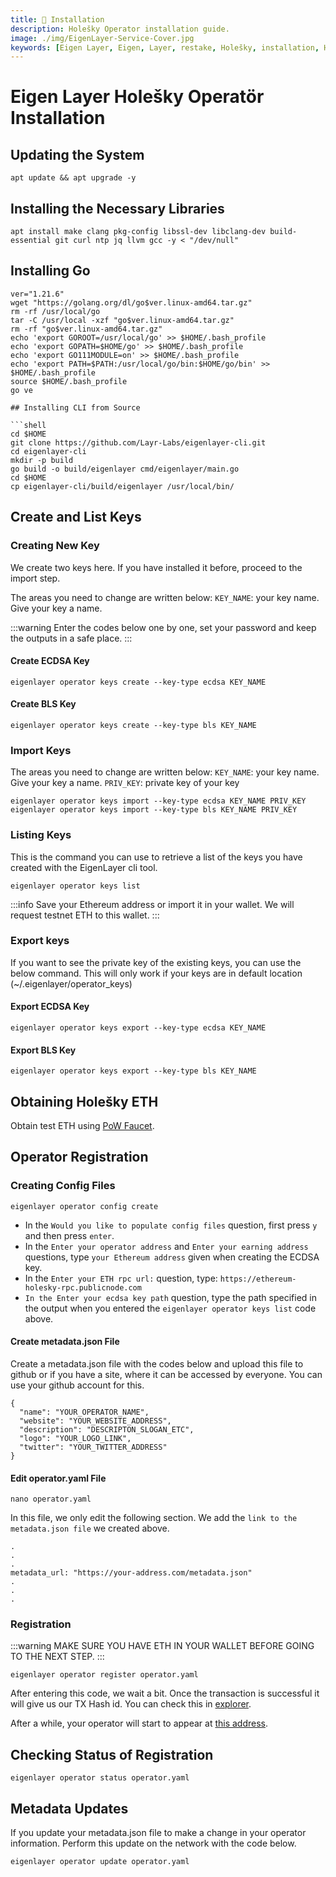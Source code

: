 ```yaml
---
title: 💾 Installation
description: Holešky Operator installation guide.
image: ./img/EigenLayer-Service-Cover.jpg
keywords: [Eigen Layer, Eigen, Layer, restake, Holešky, installation, Holesky]
---
```


# Eigen Layer Holešky Operatör Installation 

## Updating the System
```shell
apt update && apt upgrade -y
```

## Installing the Necessary Libraries
```shell
apt install make clang pkg-config libssl-dev libclang-dev build-essential git curl ntp jq llvm gcc -y < "/dev/null"

```

## Installing Go
```shell
ver="1.21.6"
wget "https://golang.org/dl/go$ver.linux-amd64.tar.gz"
rm -rf /usr/local/go
tar -C /usr/local -xzf "go$ver.linux-amd64.tar.gz"
rm -rf "go$ver.linux-amd64.tar.gz"
echo 'export GOROOT=/usr/local/go' >> $HOME/.bash_profile
echo 'export GOPATH=$HOME/go' >> $HOME/.bash_profile
echo 'export GO111MODULE=on' >> $HOME/.bash_profile
echo 'export PATH=$PATH:/usr/local/go/bin:$HOME/go/bin' >> $HOME/.bash_profile
source $HOME/.bash_profile
go ve

## Installing CLI from Source

```shell
cd $HOME
git clone https://github.com/Layr-Labs/eigenlayer-cli.git
cd eigenlayer-cli
mkdir -p build
go build -o build/eigenlayer cmd/eigenlayer/main.go
cd $HOME
cp eigenlayer-cli/build/eigenlayer /usr/local/bin/
```

## Create and List Keys

### Creating New Key
We create two keys here. If you have installed it before, proceed to the import step.

The areas you need to change are written below:
`KEY_NAME`: your key name. Give your key a name.


:::warning
Enter the codes below one by one, set your password and keep the outputs in a safe place.
:::

#### Create ECDSA Key
```shell
eigenlayer operator keys create --key-type ecdsa KEY_NAME
```
#### Create BLS Key
```shell
eigenlayer operator keys create --key-type bls KEY_NAME
```

### Import Keys
The areas you need to change are written below:
`KEY_NAME`: your key name. Give your key a name.
`PRIV_KEY`: private key of your key
```shell
eigenlayer operator keys import --key-type ecdsa KEY_NAME PRIV_KEY
eigenlayer operator keys import --key-type bls KEY_NAME PRIV_KEY
```

### Listing Keys
This is the command you can use to retrieve a list of the keys you have created with the EigenLayer cli tool.

```shell
eigenlayer operator keys list
```
:::info
Save your Ethereum address or import it in your wallet. We will request testnet ETH to this wallet.
:::

### Export keys

If you want to see the private key of the existing keys, you can use the below command. This will only work if your keys are in default location (~/.eigenlayer/operator_keys)

#### Export ECDSA Key
```shell
eigenlayer operator keys export --key-type ecdsa KEY_NAME
```

#### Export BLS Key
```shell
eigenlayer operator keys export --key-type bls KEY_NAME
```

## Obtaining Holešky ETH

Obtain test ETH using [PoW Faucet](https://holesky-faucet.pk910.de).

## Operator Registration

### Creating Config Files
```shell
eigenlayer operator config create
```

* In the `Would you like to populate config files` question, first press `y` and then press `enter`.
* In the `Enter your operator address` and `Enter your earning address` questions, type `your Ethereum address` given when creating the ECDSA key.
* In the `Enter your ETH rpc url:` question, type: `https://ethereum-holesky-rpc.publicnode.com`
* `In the Enter your ecdsa key path` question, type the path specified in the output when you entered the `eigenlayer operator keys list` code above.


#### Create metadata.json File

Create a metadata.json file with the codes below and upload this file to github or if you have a site, where it can be accessed by everyone. You can use your github account for this.

```shell
{
  "name": "YOUR_OPERATOR_NAME",
  "website": "YOUR_WEBSITE_ADDRESS",
  "description": "DESCRIPTON_SLOGAN_ETC",
  "logo": "YOUR_LOGO_LINK",
  "twitter": "YOUR_TWITTER_ADDRESS"
}
```

#### Edit operator.yaml File

```shell
nano operator.yaml
```

In this file, we only edit the following section.
We add the `link to the metadata.json file` we created above.
```shell
.
.
.
metadata_url: "https://your-address.com/metadata.json"
.
.
.
```

### Registration

:::warning
MAKE SURE YOU HAVE ETH IN YOUR WALLET BEFORE GOING TO THE NEXT STEP.
:::

```shell
eigenlayer operator register operator.yaml
```

After entering this code, we wait a bit. Once the transaction is successful it will give us our TX Hash id. You can check this in [explorer](https://holesky.etherscan.io).

After a while, your operator will start to appear at [this address](https://holesky.eigenlayer.xyz/operator).


## Checking Status of Registration

```shell
eigenlayer operator status operator.yaml
```

## Metadata Updates
If you update your metadata.json file to make a change in your operator information. Perform this update on the network with the code below.

```shell
eigenlayer operator update operator.yaml
```


